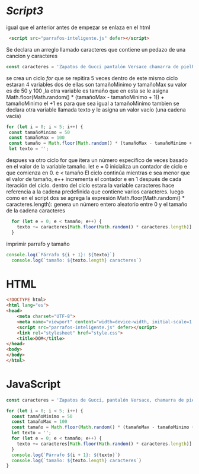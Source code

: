 # *Script3*
igual que el anterior antes de empezar se enlaza en el html 
```html
 <script src="parrafos-inteligente.js" defer></script>
 ```
 Se  declara  un arreglo llamado caracteres que contiene un pedazo de una cancion y caracteres
```JavaScript
const caracteres = 'Zapatos de Gucci pantalón Versace chamarra de pielPerfume de Dolce Gabbana y mañana traigo mucha lana cdefghijklmnopqrstuvwxyzABCDEFGHIJKLMNOPQRSTUVWXYZ0123456789 !@#$%^&*()_-+=[]{}|;:,.<>?'
```
se crea un ciclo *for* que se repitira 5 veces dentro de este mismo ciclo
estaran 4 variables dos de ellas son tamañoMinimo y tamañoMax su valor es de 50 y 100 ,la otra variable es tamaño que en esta se le asigna 
Math.floor(Math.random() * (tamañoMax - tamañoMinimo + 1)) + tamañoMinimo
 el +1 es para que sea igual a tamañoMinimo tambien se declara otra variable llamada texto y le asigna un valor vacío (una cadena vacía)
 ```JavaScript
for (let i = 0; i < 5; i++) {
  const tamañoMinimo = 50
  const tamañoMax = 100
  const tamaño = Math.floor(Math.random() * (tamañoMax - tamañoMinimo + 1)) + tamañoMinimo
  let texto = '';
 ```
 despues va otro ciclo for  que itera un número específico de veces basado en el valor de la variable tamaño.
 let e = 0 inicializa un contador de ciclo  e que comienza en 0.
e < tamaño El ciclo continúa mientras e sea menor que el valor de tamaño,
e++ incrementa el contador e en 1 después de cada iteración del ciclo.
dentro del ciclo  estara la variable caracteres hace referencia a la cadena predefinida que contiene varios caracteres. luego como en el script dos se agrega la expresión 
Math.floor(Math.random() * caracteres.length):  genera un número entero aleatorio entre 0 y el tamaño de la cadena caracteres 
```JavaScript
  for (let e = 0; e < tamaño; e++) {
    texto += caracteres[Math.floor(Math.random() * caracteres.length)]
  }
```
imprimir parrafo y tamaño
```JavaScript
console.log(`Párrafo ${i + 1}: ${texto}`)
  console.log(`tamaño: ${texto.length} caracteres`)
```
# HTML
```html
<!DOCTYPE html>
<html lang="es">
<head>
    <meta charset="UTF-8">
    <meta name="viewport" content="width=device-width, initial-scale=1.0">
    <script src="parrafos-inteligente.js" defer></script>
    <link rel="stylesheet" href="style.css">
    <title>DOM</title>
</head>
<body>
</body>
</html> 
```
# JavaScript
```JavaScript
const caracteres = 'Zapatos de Gucci, pantalón Versace, chamarra de piel,Perfume de Dolce Gabbana y mañana traigo mucha lanacdefghijklmnopqrstuvwxyzABCDEFGHIJKLMNOPQRSTUVWXYZ0123456789 !@#$%^&*()_-+=[]{}|;:,.<>?';

for (let i = 0; i < 5; i++) {
  const tamañoMinimo = 50
  const tamañoMax = 100
  const tamaño = Math.floor(Math.random() * (tamañoMax - tamañoMinimo + 1)) + tamañoMinimo
  let texto = '';
  for (let e = 0; e < tamaño; e++) {
    texto += caracteres[Math.floor(Math.random() * caracteres.length)]
  }
  console.log(`Párrafo ${i + 1}: ${texto}`)
  console.log(`tamaño: ${texto.length} caracteres`)
}
```
